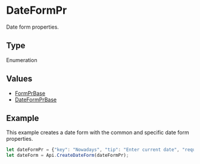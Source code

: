 # DateFormPr

Date form properties.

## Type

Enumeration

## Values

- [FormPrBase](../Enumeration/FormPrBase.md)
- [DateFormPrBase](../Enumeration/DateFormPrBase.md)


## Example

This example creates a date form with the common and specific date form properties.

```javascript editor-pdf
let dateFormPr = {"key": "Nowadays", "tip": "Enter current date", "required": true, "placeholder": "Your date here", "format": "mm.dd.yyyy", "lang": "en-US"};
let dateForm = Api.CreateDateForm(dateFormPr);
```
